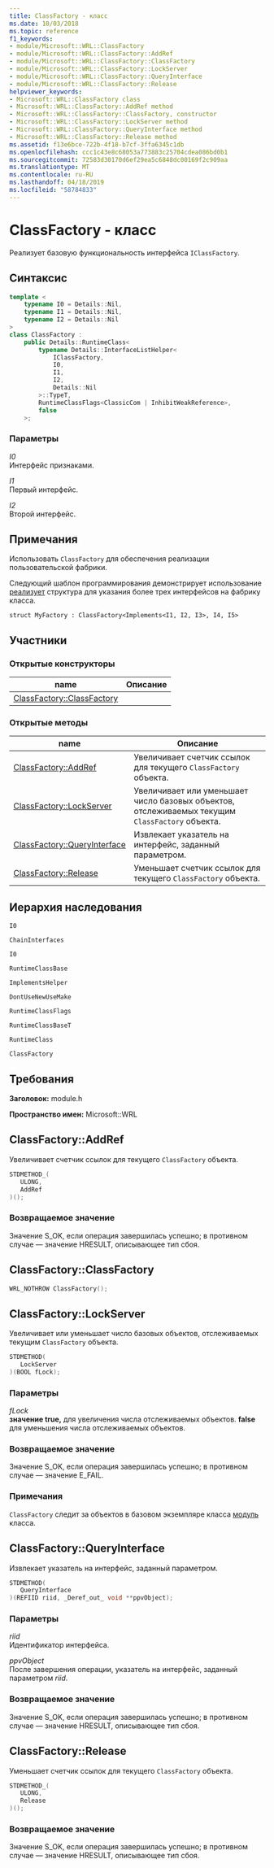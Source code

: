```yaml
---
title: ClassFactory - класс
ms.date: 10/03/2018
ms.topic: reference
f1_keywords:
- module/Microsoft::WRL::ClassFactory
- module/Microsoft::WRL::ClassFactory::AddRef
- module/Microsoft::WRL::ClassFactory::ClassFactory
- module/Microsoft::WRL::ClassFactory::LockServer
- module/Microsoft::WRL::ClassFactory::QueryInterface
- module/Microsoft::WRL::ClassFactory::Release
helpviewer_keywords:
- Microsoft::WRL::ClassFactory class
- Microsoft::WRL::ClassFactory::AddRef method
- Microsoft::WRL::ClassFactory::ClassFactory, constructor
- Microsoft::WRL::ClassFactory::LockServer method
- Microsoft::WRL::ClassFactory::QueryInterface method
- Microsoft::WRL::ClassFactory::Release method
ms.assetid: f13e6bce-722b-4f18-b7cf-3ffa6345c1db
ms.openlocfilehash: ccc1c43e8c68053a773883c25704cdea086bd0b1
ms.sourcegitcommit: 72583d30170d6ef29ea5c6848dc00169f2c909aa
ms.translationtype: MT
ms.contentlocale: ru-RU
ms.lasthandoff: 04/18/2019
ms.locfileid: "58784833"
---
```

# <a name="classfactory-class"></a>ClassFactory - класс

Реализует базовую функциональность интерфейса `IClassFactory`.

## <a name="syntax"></a>Синтаксис

```cpp
template <
    typename I0 = Details::Nil,
    typename I1 = Details::Nil,
    typename I2 = Details::Nil
>
class ClassFactory :
    public Details::RuntimeClass<
        typename Details::InterfaceListHelper<
            IClassFactory,
            I0,
            I1,
            I2,
            Details::Nil
        >::TypeT,
        RuntimeClassFlags<ClassicCom | InhibitWeakReference>,
        false
    >;
```

### <a name="parameters"></a>Параметры

*I0*<br/>
Интерфейс признаками.

*I1*<br/>
Первый интерфейс.

*I2*<br/>
Второй интерфейс.

## <a name="remarks"></a>Примечания

Использовать `ClassFactory` для обеспечения реализации пользовательской фабрики.

Следующий шаблон программирования демонстрирует использование [реализует](implements-structure.md) структура для указания более трех интерфейсов на фабрику класса.

`struct MyFactory : ClassFactory<Implements<I1, I2, I3>, I4, I5>`

## <a name="members"></a>Участники

### <a name="public-constructors"></a>Открытые конструкторы

name                                        | Описание
------------------------------------------- | -----------
[ClassFactory::ClassFactory](#classfactory) |

### <a name="public-methods"></a>Открытые методы

name                                            | Описание
----------------------------------------------- | ----------------------------------------------------------------------------------------------------------------
[ClassFactory::AddRef](#addref)                 | Увеличивает счетчик ссылок для текущего `ClassFactory` объекта.
[ClassFactory::LockServer](#lockserver)         | Увеличивает или уменьшает число базовых объектов, отслеживаемых текущим `ClassFactory` объекта.
[ClassFactory::QueryInterface](#queryinterface) | Извлекает указатель на интерфейс, заданный параметром.
[ClassFactory::Release](#release)               | Уменьшает счетчик ссылок для текущего `ClassFactory` объекта.

## <a name="inheritance-hierarchy"></a>Иерархия наследования

`I0`

`ChainInterfaces`

`I0`

`RuntimeClassBase`

`ImplementsHelper`

`DontUseNewUseMake`

`RuntimeClassFlags`

`RuntimeClassBaseT`

`RuntimeClass`

`ClassFactory`

## <a name="requirements"></a>Требования

**Заголовок:** module.h

**Пространство имен:** Microsoft::WRL

## <a name="addref"></a>ClassFactory::AddRef

Увеличивает счетчик ссылок для текущего `ClassFactory` объекта.

```cpp
STDMETHOD_(
   ULONG,
   AddRef
)();
```

### <a name="return-value"></a>Возвращаемое значение

Значение S_OK, если операция завершилась успешно; в противном случае — значение HRESULT, описывающее тип сбоя.

## <a name="classfactory"></a>ClassFactory::ClassFactory

```cpp
WRL_NOTHROW ClassFactory();
```

## <a name="lockserver"></a>ClassFactory::LockServer

Увеличивает или уменьшает число базовых объектов, отслеживаемых текущим `ClassFactory` объекта.

```cpp
STDMETHOD(
   LockServer
)(BOOL fLock);
```

### <a name="parameters"></a>Параметры

*fLock*<br/>
**значение true,** для увеличения числа отслеживаемых объектов. **false** для уменьшения числа отслеживаемых объектов.

### <a name="return-value"></a>Возвращаемое значение

Значение S_OK, если операция завершилась успешно; в противном случае — значение E_FAIL.

### <a name="remarks"></a>Примечания

`ClassFactory` следит за объектов в базовом экземпляре класса [модуль](module-class.md) класса.

## <a name="queryinterface"></a>ClassFactory::QueryInterface

Извлекает указатель на интерфейс, заданный параметром.

```cpp
STDMETHOD(
   QueryInterface
)(REFIID riid, _Deref_out_ void **ppvObject);
```

### <a name="parameters"></a>Параметры

*riid*<br/>
Идентификатор интерфейса.

*ppvObject*<br/>
После завершения операции, указатель на интерфейс, заданный параметром *riid*.

### <a name="return-value"></a>Возвращаемое значение

Значение S_OK, если операция завершилась успешно; в противном случае — значение HRESULT, описывающее тип сбоя.

## <a name="release"></a>ClassFactory::Release

Уменьшает счетчик ссылок для текущего `ClassFactory` объекта.

```cpp
STDMETHOD_(
   ULONG,
   Release
)();
```

### <a name="return-value"></a>Возвращаемое значение

Значение S_OK, если операция завершилась успешно; в противном случае — значение HRESULT, описывающее тип сбоя.

